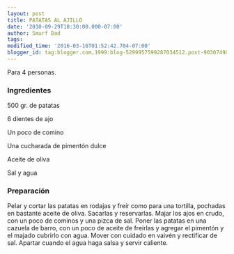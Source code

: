 ```yaml
---
layout: post
title: PATATAS AL AJILLO
date: '2010-09-29T18:30:00.000-07:00'
author: Smurf Dad
tags: 
modified_time: '2016-03-16T01:52:42.704-07:00'
blogger_id: tag:blogger.com,1999:blog-5299957599287034512.post-9030749094378643324
---
```


Para 4 personas.

<h3>Ingredientes</h3>

500 gr. de patatas

6 dientes de ajo

Un poco de comino

Una cucharada de pimentón dulce

Aceite de oliva

Sal y agua

<h3>Preparación</h3>

Pelar y cortar las patatas en rodajas y freír como para una tortilla, pochadas en bastante aceite de oliva. Sacarlas y reservarlas. Majar los ajos en crudo, con un poco de cominos y una pizca de sal. Poner las patatas en una cazuela de barro, con un poco de aceite de freírlas y agregar el pimentón y el majado cubrirlo con agua. Mover con cuidado en vaivén y rectificar de sal. Apartar cuando el agua haga salsa y servir caliente.

